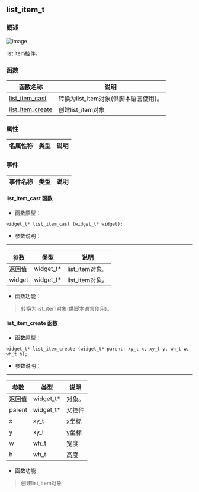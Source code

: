 ## list\_item\_t
### 概述
![image](images/list_item_t_0.png)

 list item控件。
### 函数
<p id="list_item_t_methods">

| 函数名称 | 说明 | 
| -------- | ------------ | 
| <a href="#list_item_t_list_item_cast">list\_item\_cast</a> | 转换为list_item对象(供脚本语言使用)。 |
| <a href="#list_item_t_list_item_create">list\_item\_create</a> | 创建list_item对象 |
### 属性
<p id="list_item_t_properties">

| 名属性称 | 类型 | 说明 | 
| -------- | ----- | ------------ | 
### 事件
<p id="list_item_t_events">

| 事件名称 | 类型  | 说明 | 
| -------- | ----- | ------- | 
#### list\_item\_cast 函数
* 函数原型：

```
widget_t* list_item_cast (widget_t* widget);
```

* 参数说明：

-----------------------

| 参数 | 类型 | 说明 |
| -------- | ----- | --------- |
| 返回值 | widget\_t* | list\_item对象。 |
| widget | widget\_t* | list\_item对象。 |
* 函数功能：

> <p id="list_item_t_list_item_cast"> 转换为list_item对象(供脚本语言使用)。



#### list\_item\_create 函数
* 函数原型：

```
widget_t* list_item_create (widget_t* parent, xy_t x, xy_t y, wh_t w, wh_t h);
```

* 参数说明：

-----------------------

| 参数 | 类型 | 说明 |
| -------- | ----- | --------- |
| 返回值 | widget\_t* | 对象。 |
| parent | widget\_t* | 父控件 |
| x | xy\_t | x坐标 |
| y | xy\_t | y坐标 |
| w | wh\_t | 宽度 |
| h | wh\_t | 高度 |
* 函数功能：

> <p id="list_item_t_list_item_create"> 创建list_item对象



